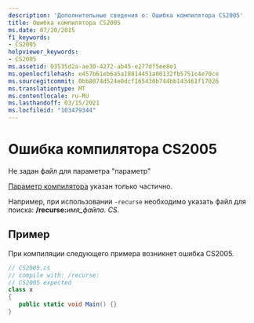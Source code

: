 ```yaml
---
description: 'Дополнительные сведения о: Ошибка компилятора CS2005'
title: Ошибка компилятора CS2005
ms.date: 07/20/2015
f1_keywords:
- CS2005
helpviewer_keywords:
- CS2005
ms.assetid: 03535d2a-ae30-4272-ab45-e277df5ee8e1
ms.openlocfilehash: e457b61eb6a5a18814451a00132fb5751c4e70ce
ms.sourcegitcommit: 0bb8074d524e0dcf165430b744bb143461f17026
ms.translationtype: MT
ms.contentlocale: ru-RU
ms.lasthandoff: 03/15/2021
ms.locfileid: "103479344"
---
```

# <a name="compiler-error-cs2005"></a>Ошибка компилятора CS2005

Не задан файл для параметра "параметр"  
  
 [Параметр компилятора](../language-reference/compiler-options/index.md) указан только частично.  
  
 Например, при использовании `-recurse` необходимо указать файл для поиска: **/recurse:**_имя_файла_*_. CS_*.  
  
## <a name="example"></a>Пример  

 При компиляции следующего примера возникнет ошибка CS2005.  
  
```csharp  
// CS2005.cs  
// compile with: /recurse:  
// CS2005 expected  
class x  
{  
   public static void Main() {}  
}  
```
